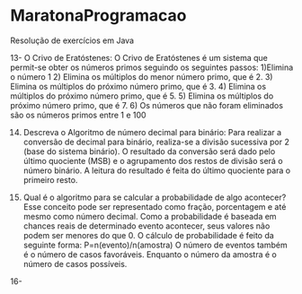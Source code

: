 # MaratonaProgramacao
Resolução de exercícios em Java

13- O Crivo de Eratóstenes:
O Crivo de Eratóstenes é um sistema que permit-se obter os números primos seguindo os seguintes passos: 
1)Elimina o número 1
2) Elimina os múltiplos do menor número primo, que é 2.
3) Elimina os múltiplos do próximo número primo, que é 3.
4) Elimina os múltiplos do próximo número primo, que é 5.
5) Elimina os múltiplos do próximo número primo, que é 7.
6) Os números que não foram eliminados são os números primos entre 1 e 100

14) Descreva o Algoritmo de número decimal para binário:
Para realizar a conversão de decimal para binário, realiza-se a divisão sucessiva por 2 (base do sistema binário).
O resultado da conversão será dado pelo último quociente (MSB) e o agrupamento dos restos de divisão será o número binário.
A leitura do resultado é feita do último quociente para o primeiro resto.

15) Qual é o algoritmo para se calcular a probabilidade de algo acontecer?
Esse conceito pode ser representado como fração, porcentagem e até mesmo como número decimal.
Como a probabilidade é baseada em chances reais de determinado evento acontecer, seus valores não podem ser menores do que 0.
O cálculo de probabilidade é feito da seguinte forma:
P=n(evento)/n(amostra)
O número de eventos também é o número de casos favoráveis. Enquanto o número da amostra é o número de casos possíveis.

16- 
